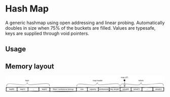 Hash Map
========

A generic hashmap using open addressing and linear probing.
Automatically doubles in size when 75% of the buckets are filled.
Values are typesafe, keys are supplied through void pointers.

Usage
-----

Memory layout
-------------

![Internal memory layout](./map_t.svg)
